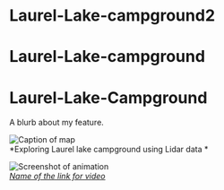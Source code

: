 # Laurel-Lake-campground2
# Laurel-Lake-campground
# Laurel-Lake-Campground
A blurb about my feature.

![Caption of map](laurellake.jpg)     
*Exploring Laurel  lake campground using Lidar data *

![Screenshot of animation](laurellake.jpg)     
*[Name of the link for video](https://youtu.be/PTWaKUUOS7g)*